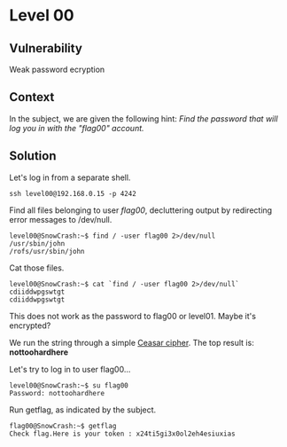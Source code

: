 # Level 00

## Vulnerability
Weak password ecryption

## Context
In the subject, we are given the following hint:
*Find the password that will log you in with the "flag00" account.*

## Solution

Let's log in from a separate shell.
```
ssh level00@192.168.0.15 -p 4242
```

Find all files belonging to user *flag00*, decluttering output by redirecting error messages to /dev/null. 
```
level00@SnowCrash:~$ find / -user flag00 2>/dev/null
/usr/sbin/john
/rofs/usr/sbin/john
```

Cat those files.
```
level00@SnowCrash:~$ cat `find / -user flag00 2>/dev/null`
cdiiddwpgswtgt
cdiiddwpgswtgt
```

This does not work as the password to flag00 or level01. Maybe it's encrypted?

We run the string through a simple [Ceasar cipher](https://www.dcode.fr/caesar-cipher). The top result is:
**nottoohardhere**

Let's try to log in to user flag00...
```
level00@SnowCrash:~$ su flag00
Password: nottoohardhere
```

Run getflag, as indicated by the subject.
```
flag00@SnowCrash:~$ getflag
Check flag.Here is your token : x24ti5gi3x0ol2eh4esiuxias
```
